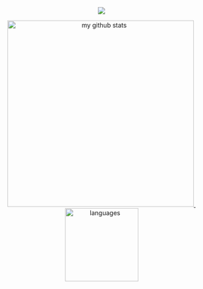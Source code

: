 
<!-- thropy -->
<a href="https://simphiwehlabisa.github.io">
    <p align="center">
        <img src="https://github-profile-trophy.vercel.app/?username=simphiwehlabisa&column=7&theme=onedark"/>
    </p>
</a>

<!-- status codes -->
<a align="center" href="https://simphiwehlabisa.github.io">
    <p align="center">
    <img src="https://github-readme-stats.vercel.app/api?username=simphiwehlabisa&show_icons=true&theme=tokyonight" alt="my github stats" width="420"/>&nbsp;<img src="https://github-readme-stats.vercel.app/api/top-langs/?username=simphiwehlabisa&layout=compact&theme=tokyonight" alt="languages" height="165">
    </p>
</a>

<script src="https://platform.linkedin.com/badges/js/profile.js" async defer type="text/javascript"></script>
